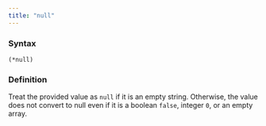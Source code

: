 ```yaml
---
title: "null"
---
```


### Syntax

`(*null)`

### Definition

Treat the provided value as `null` if it is an empty string. Otherwise, the value does not convert to null even if it is a boolean `false`, integer `0`, or an empty array.